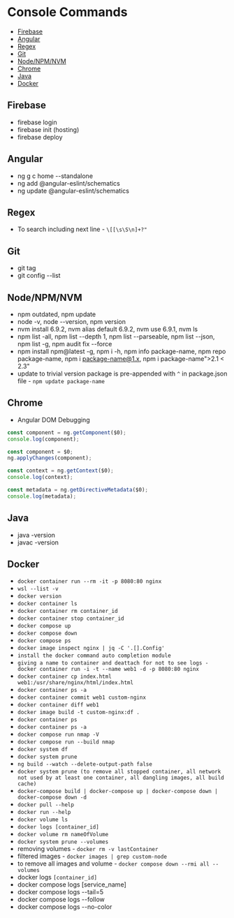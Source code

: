 # Console Commands

- [Firebase](#firebase)
- [Angular](#angular)
- [Regex](#regex)
- [Git](#git)
- [Node/NPM/NVM](#nodenpmnvm)
- [Chrome](#chrome)
- [Java](#java)
- [Docker](#docker)

## Firebase

- firebase login
- firebase init (hosting)
- firebase deploy

## Angular

- ng g c home --standalone
- ng add @angular-eslint/schematics
- ng update @angular-eslint/schematics

## Regex

- To search including next line - `\[[\s\S\n]+?"`

## Git

- git tag
- git config --list

## Node/NPM/NVM

- npm outdated, npm update
- node -v, node --version, npm version
- nvm install 6.9.2, nvm alias default 6.9.2, nvm use 6.9.1, nvm ls
- npm list -all, npm list --depth 1, npm list --parseable, npm list --json, npm list -g, npm audit fix --force
- npm install npm@latest -g, npm i -h, npm info package-name, npm repo package-name, npm i <package-name@1.x>, npm i package-name">2.1 < 2.3"
- update to trivial version package is pre-appended with `^` in package.json file - `npm update package-name`

## Chrome

- Angular DOM Debugging

```typescript
const component = ng.getComponent($0);
console.log(component);

const component = $0;
ng.applyChanges(component);

const context = ng.getContext($0);
console.log(context);

const metadata = ng.getDirectiveMetadata($0);
console.log(metadata);
```

## Java

- java -version
- javac -version

## Docker

- `docker container run --rm -it -p 8080:80 nginx`
- `wsl --list -v`
- `docker version`
- `docker container ls`
- `docker container rm container_id`
- `docker container stop container_id`
- `docker compose up`
- `docker compose down`
- `docker compose ps`
- `docker image inspect nginx | jq -C '.[].Config'`
- `install the docker command auto completion module`
- `giving a name to container and deattach for not to see logs - docker container run -i -t --name web1 -d -p 8080:80 nginx`
- `docker container cp index.html web1:/usr/share/nginx/html/index.html`
- `docker container ps -a`
- `docker container commit web1 custom-nginx`
- `docker container diff web1`
- `docker image build -t custom-nginx:df .`
- `docker container ps`
- `docker container ps -a`
- `docker compose run nmap -V`
- `docker compose run --build nmap`
- `docker system df`
- `docker system prune`
- `ng build --watch --delete-output-path false`
- `docker system prune (to remove all stopped container, all network not used by at least one container, all dangling images, all build cache)`
- `docker-compose build | docker-compose up | docker-compose down | docker-compose down -d`
- `docker pull --help`
- `docker run --help`
- `docker volume ls`
- `docker logs [container_id]`
- `docker volume rm nameOfVolume`
- `docker system prune --volumes`
- removing volumes - `docker rm -v lastContainer`
- filtered images - `docker images | grep custom-node`
- to remove all images and volume - `docker compose down --rmi all --volumes`
- docker logs `[container_id]`
- docker compose logs [service_name]
- docker compose logs --tail=5
- docker compose logs --follow
- docker compose logs --no-color
